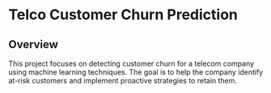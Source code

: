 # Telco Customer Churn Prediction

## Overview

This project focuses on detecting customer churn for a telecom company using machine learning techniques. The goal is to help the company identify at-risk customers and implement proactive strategies to retain them.
